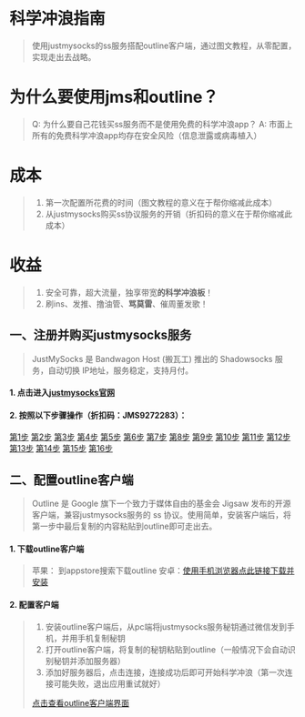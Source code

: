 # 科学冲浪指南
> 使用justmysocks的ss服务搭配outline客户端，通过图文教程，从零配置，实现走出去战略。
>

# 为什么要使用jms和outline？
> Q: 为什么要自己花钱买ss服务而不是使用免费的科学冲浪app？
> A: 市面上所有的免费科学冲浪app均存在安全风险（信息泄露或病毒植入）

# 成本
> 1. 第一次配置所花费的时间（图文教程的意义在于帮你缩减此成本）
> 2. 从justmysocks购买ss协议服务的开销（折扣码的意义在于帮你缩减此成本）



# 收益
> 1. 安全可靠，超大流量，独享带宽**的科学冲浪板**！
> 2. 刷ins、发推、撸油管、**骂莫雷**、催周董发歌！



## 一、注册并购买justmysocks服务
> JustMySocks 是 Bandwagon Host (搬瓦工) 推出的 Shadowsocks 服务，自动切换 IP地址，服务稳定，支持月付。

#### 1. 点击进入[justmysocks官网](https://justmysocks1.net/members/aff.php?aff=3702)

#### 2. 按照以下步骤操作（折扣码：JMS9272283）：
[第1步](http://ww1.sinaimg.cn/large/e3b19145ly1gabsuw9a7gj217u0k6n8e.jpg)
[第2步](http://ww1.sinaimg.cn/large/e3b19145ly1gabsuwc4qpj217x0jzajf.jpg)
[第3步](http://ww1.sinaimg.cn/large/e3b19145ly1gabsuw7842j217x0k642z.jpg)
[第4步](http://ww1.sinaimg.cn/large/e3b19145ly1gabsuw896yj21800k5dn7.jpg)
[第5步](http://ww1.sinaimg.cn/large/e3b19145ly1gabsuw826nj218d0jvjyf.jpg)
[第6步](http://ww1.sinaimg.cn/large/e3b19145ly1gabsuw93mcj21870iugrq.jpg)
[第7步](http://ww1.sinaimg.cn/large/e3b19145ly1gabsuwago9j218d0j57ac.jpg)
[第8步](http://ww1.sinaimg.cn/large/e3b19145ly1gabsuwbxvyj21820jr7at.jpg)
[第9步](http://ww1.sinaimg.cn/large/e3b19145ly1gabsuwcrwwj217t0idq8p.jpg)
[第10步](http://ww1.sinaimg.cn/large/e3b19145ly1gabsuwdoqij21840i8jva.jpg)
[第11步](http://ww1.sinaimg.cn/large/e3b19145ly1gabsuwe07uj21860jadjy.jpg)
[第12步](http://ww1.sinaimg.cn/large/e3b19145ly1gabsuweou9j21890jedhr.jpg)
[第13步](http://ww1.sinaimg.cn/large/e3b19145ly1gabsuwg3g7j21hc0p1dht.jpg)
[第14步](http://ww1.sinaimg.cn/large/e3b19145ly1gabsuwh4q8j21860jctdu.jpg)
[第15步](http://ww1.sinaimg.cn/large/e3b19145ly1gabsuwh785j21850ihafv.jpg)
[第16步](http://ww1.sinaimg.cn/large/e3b19145ly1gabsuwi763j217v0fln3r.jpg)



## 二、配置outline客户端
> Outline 是 Google 旗下一个致力于媒体自由的基金会 Jigsaw 发布的开源客户端，兼容justmysocks服务的 ss 协议。使用简单，安装客户端后，将第一步中最后复制的内容粘贴到outline即可走出去。

#### 1. 下载outline客户端

> 苹果： 到appstore搜索下载outline
> 安卓：[使用手机浏览器点此链接下载并安装](https://cdn.shuziyimin.org/android-v1.2.12.apk)

#### 2. 配置客户端

> 1. 安装outline客户端后，从pc端将justmysocks服务秘钥通过微信发到手机，并用手机复制秘钥
> 2. 打开outline客户端，将复制的秘钥粘贴到outline（一般情况下会自动识别秘钥并添加服务器）
> 3. 添加好服务器后，点击连接，连接成功后即可开始科学冲浪（第一次连接可能失败，退出应用重试就好）
>
> [点击查看outline客户端界面](http://ww1.sinaimg.cn/large/e3b19145ly1gabtwe2owjj20j20t0q4i.jpg)





